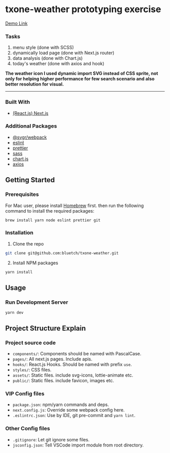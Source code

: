# txone-weather prototyping exercise

<a href="https://txone-weather.vercel.app/" target="_blank">Demo Link</a>

### Tasks

1. menu style (done with SCSS)
2. dynamically load page (done with Next.js router)
3. data analysis (done with Chart.js)
4. today's weather (done with axios and hook)

<strong>The weather icon I used dynamic import SVG instead of CSS sprite, not only for helping higher performance for few search scenario and also better resolution for visual.</strong>

---

### Built With

- [(React.js) Next.js](https://nextjs.org/)

### Additional Packages

- [@svgr/webpack](https://react-svgr.com/docs/webpack/)
- [eslint](https://eslint.org)
- [prettier](https://prettier.io/)
- [sass](https://sass-lang.com/)
- [chart.js](https://www.chartjs.org/)
- [axios](https://axios-http.com/)

## Getting Started

### Prerequisites

For Mac user, please install [Homebrew](https://brew.sh/) first.
then run the following command to install the required packages:

```
brew install yarn node eslint prettier git
```

### Installation

1. Clone the repo

```sh
git clone git@github.com:bluetch/txone-weather.git
```

2. Install NPM packages

```sh
yarn install
```

<!-- USAGE EXAMPLES -->

## Usage

### Run Development Server

```
yarn dev
```

## Project Structure Explain

### Project source code

- `components/`: Components should be named with PascalCase.
- `pages/`: All next.js pages. Include apis.
- `hooks/`: React.js Hooks. Should be named with prefix `use`.
- `styles/`: CSS files.
- `assets/`: Static files. include svg-icons, lottie-animate etc.
- `public/`: Static files. include favicon, images etc.

### VIP Config files

- `package.json`: npm/yarn commands and deps.
- `next.config.js`: Override some webpack config here.
- `.eslintrc.json`: Use by IDE, git pre-commit and `yarn lint`.

### Other Config files

- `.gitignore`: Let git ignore some files.
- `jsconfig.json`: Tell VSCode import module from root directory.

